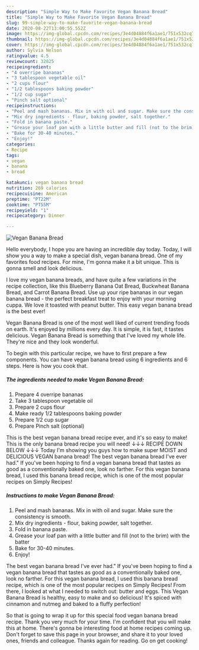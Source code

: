 ```yaml
---
description: "Simple Way to Make Favorite Vegan Banana Bread"
title: "Simple Way to Make Favorite Vegan Banana Bread"
slug: 99-simple-way-to-make-favorite-vegan-banana-bread
date: 2020-08-22T13:00:55.552Z
image: https://img-global.cpcdn.com/recipes/3e4d04884f6a1ae1/751x532cq70/vegan-banana-bread-recipe-main-photo.jpg
thumbnail: https://img-global.cpcdn.com/recipes/3e4d04884f6a1ae1/751x532cq70/vegan-banana-bread-recipe-main-photo.jpg
cover: https://img-global.cpcdn.com/recipes/3e4d04884f6a1ae1/751x532cq70/vegan-banana-bread-recipe-main-photo.jpg
author: Sylvia Nelson
ratingvalue: 4.5
reviewcount: 32825
recipeingredient:
- "4 overripe bananas"
- "3 tablespoon vegetable oil"
- "2 cups flour"
- "1/2 tablespoons baking powder"
- "1/2 cup sugar"
- "Pinch salt optional"
recipeinstructions:
- "Peel and mash bananas. Mix in with oil and sugar. Make sure the consistency is smooth."
- "Mix dry ingredients - flour, baking powder, salt together."
- "Fold in banana paste."
- "Grease your loaf pan with a little butter and fill (not to the brim) with the batter"
- "Bake for 30-40 minutes."
- "Enjoy!"
categories:
- Recipe
tags:
- vegan
- banana
- bread

katakunci: vegan banana bread 
nutrition: 269 calories
recipecuisine: American
preptime: "PT22M"
cooktime: "PT55M"
recipeyield: "1"
recipecategory: Dinner

---
```



![Vegan Banana Bread](https://img-global.cpcdn.com/recipes/3e4d04884f6a1ae1/751x532cq70/vegan-banana-bread-recipe-main-photo.jpg)

Hello everybody, I hope you are having an incredible day today. Today, I will show you a way to make a special dish, vegan banana bread. One of my favorites food recipes. For mine, I'm gonna make it a bit unique. This is gonna smell and look delicious.

I love my vegan banana breads, and have quite a few variations in the recipe collection, like this Blueberry Banana Oat Bread, Buckwheat Banana Bread, and Carrot Banana Bread. Use up your ripe bananas in our vegan banana bread - the perfect breakfast treat to enjoy with your morning cuppa. We love it toasted with peanut butter. This easy vegan banana bread is the best ever!

Vegan Banana Bread is one of the most well liked of current trending foods on earth. It's enjoyed by millions every day. It is simple, it is fast, it tastes delicious. Vegan Banana Bread is something that I've loved my whole life. They're nice and they look wonderful.


To begin with this particular recipe, we have to first prepare a few components. You can have vegan banana bread using 6 ingredients and 6 steps. Here is how you cook that.

<!--inarticleads1-->

##### The ingredients needed to make Vegan Banana Bread:

1. Prepare 4 overripe bananas
1. Take 3 tablespoon vegetable oil
1. Prepare 2 cups flour
1. Make ready 1/2 tablespoons baking powder
1. Prepare 1/2 cup sugar
1. Prepare Pinch salt (optional)


This is the best vegan banana bread recipe ever, and it&#39;s so easy to make! This is the only banana bread recipe you will need! ↓↓↓ RECIPE DOWN BELOW ↓↓↓ Today I&#39;m showing you guys how to make super MOIST and DELICIOUS VEGAN banana bread! The best vegan banana bread I&#39;ve ever had.&#34; If you&#39;ve been hoping to find a vegan banana bread that tastes as good as a conventionally baked one, look no farther. For this vegan banana bread, I used this banana bread recipe, which is one of the most popular recipes on Simply Recipes! 

<!--inarticleads2-->

##### Instructions to make Vegan Banana Bread:

1. Peel and mash bananas. Mix in with oil and sugar. Make sure the consistency is smooth.
1. Mix dry ingredients - flour, baking powder, salt together.
1. Fold in banana paste.
1. Grease your loaf pan with a little butter and fill (not to the brim) with the batter
1. Bake for 30-40 minutes.
1. Enjoy!


The best vegan banana bread I&#39;ve ever had.&#34; If you&#39;ve been hoping to find a vegan banana bread that tastes as good as a conventionally baked one, look no farther. For this vegan banana bread, I used this banana bread recipe, which is one of the most popular recipes on Simply Recipes! From there, I looked at what I needed to switch out: butter and eggs. This Vegan Banana Bread is healthy, easy to make and so delicious! It&#39;s spiced with cinnamon and nutmeg and baked to a fluffy perfection! 

So that is going to wrap it up for this special food vegan banana bread recipe. Thank you very much for your time. I'm confident that you will make this at home. There's gonna be interesting food at home recipes coming up. Don't forget to save this page in your browser, and share it to your loved ones, friends and colleague. Thanks again for reading. Go on get cooking!
